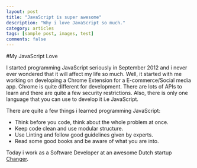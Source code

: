 ```yaml
---
layout: post
title: "JavaScript is super awesome"
description: "Why i love JavaScript so much."
category: articles
tags: [sample post, images, test]
comments: false
---
```

#My JavaScript Love

I started programming JavaScript seriously in September 2012 and 
i never ever wondered that it will affect my life so much. 
Well, it started with me working on developing a Chrome Extension for a 
E-commerce/Social media app. Chrome is quite different for development. 
There are lots of APIs to learn and there are quite a few security restrictions. 
Also, there is only one language that you can use to develop it i.e JavaScript.

There are quite a few things i learned programming JavaScript:

- Think before you code, think about the whole problem at once.
- Keep code clean and use modular structure.
- Use Linting and follow good guidelines given by experts.
- Read some good books and be aware of what you are into.

Today i work as a Software Developer at an awesome Dutch startup [Changer](http://changer.nl). 



